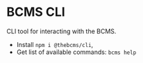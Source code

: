 # BCMS CLI

CLI tool for interacting with the BCMS.

- Install `npm i @thebcms/cli`,
- Get list of available commands: `bcms help`